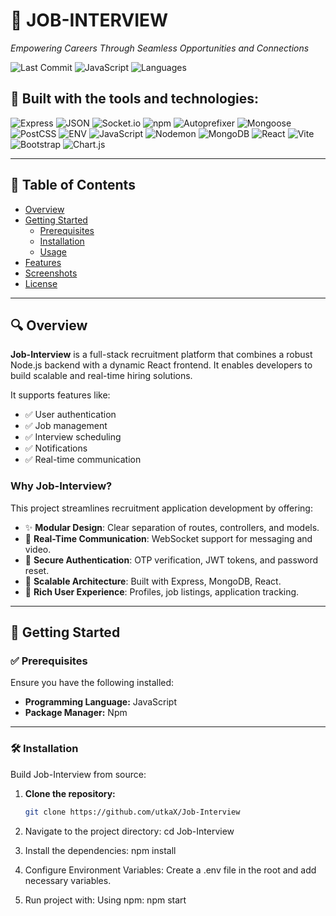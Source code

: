 # 💼 JOB-INTERVIEW

_Empowering Careers Through Seamless Opportunities and Connections_

![Last Commit](https://img.shields.io/github/last-commit/utkaX/Job-Interview)
![JavaScript](https://img.shields.io/badge/javascript-99.7%25-blue)
![Languages](https://img.shields.io/github/languages/count/utkaX/Job-Interview)

## 🚀 Built with the tools and technologies:

![Express](https://img.shields.io/badge/Express-black?logo=express&logoColor=white)
![JSON](https://img.shields.io/badge/JSON-black?logo=json&logoColor=white)
![Socket.io](https://img.shields.io/badge/Socket.io-black?logo=socket.io&logoColor=white)
![npm](https://img.shields.io/badge/npm-red?logo=npm&logoColor=white)
![Autoprefixer](https://img.shields.io/badge/Autoprefixer-red)
![Mongoose](https://img.shields.io/badge/Mongoose-red?logo=mongoose)
![PostCSS](https://img.shields.io/badge/PostCSS-orange?logo=postcss)
![ENV](https://img.shields.io/badge/.env-yellowgreen)
![JavaScript](https://img.shields.io/badge/JavaScript-yellow?logo=javascript)
![Nodemon](https://img.shields.io/badge/Nodemon-green?logo=nodemon)
![MongoDB](https://img.shields.io/badge/MongoDB-brightgreen?logo=mongodb)
![React](https://img.shields.io/badge/React-blue?logo=react)
![Vite](https://img.shields.io/badge/Vite-blueviolet?logo=vite)
![Bootstrap](https://img.shields.io/badge/Bootstrap-purple?logo=bootstrap)
![Chart.js](https://img.shields.io/badge/Chart.js-pink)

---

## 📑 Table of Contents

- [Overview](#overview)
- [Getting Started](#getting-started)
  - [Prerequisites](#prerequisites)
  - [Installation](#installation)
  - [Usage](#usage)
- [Features](#features)
- [Screenshots](#screenshots)
- [License](#license)

---

## 🔍 Overview

**Job-Interview** is a full-stack recruitment platform that combines a robust Node.js backend with a dynamic React frontend. It enables developers to build scalable and real-time hiring solutions.

It supports features like:
- ✅ User authentication
- ✅ Job management
- ✅ Interview scheduling
- ✅ Notifications
- ✅ Real-time communication

### Why Job-Interview?

This project streamlines recruitment application development by offering:

- ✨ **Modular Design**: Clear separation of routes, controllers, and models.
- 🔗 **Real-Time Communication**: WebSocket support for messaging and video.
- 🔐 **Secure Authentication**: OTP verification, JWT tokens, and password reset.
- 🚀 **Scalable Architecture**: Built with Express, MongoDB, React.
- 🎯 **Rich User Experience**: Profiles, job listings, application tracking.

---

## 🚀 Getting Started

### ✅ Prerequisites

Ensure you have the following installed:

- **Programming Language:** JavaScript
- **Package Manager:** Npm

---

### 🛠 Installation

Build Job-Interview from source:

1. **Clone the repository:**

   ```bash
   git clone https://github.com/utkaX/Job-Interview
   
2. Navigate to the project directory:
   cd Job-Interview

   
4. Install the dependencies:
   npm install

5. Configure Environment Variables:
Create a .env file in the root and add necessary variables.

6. Run project with:
Using npm:
    npm start


